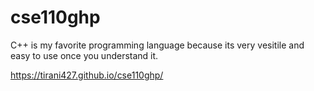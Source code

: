 # cse110ghp
C++ is my favorite programming language because its very vesitile and easy to use once you understand it.

https://tirani427.github.io/cse110ghp/
